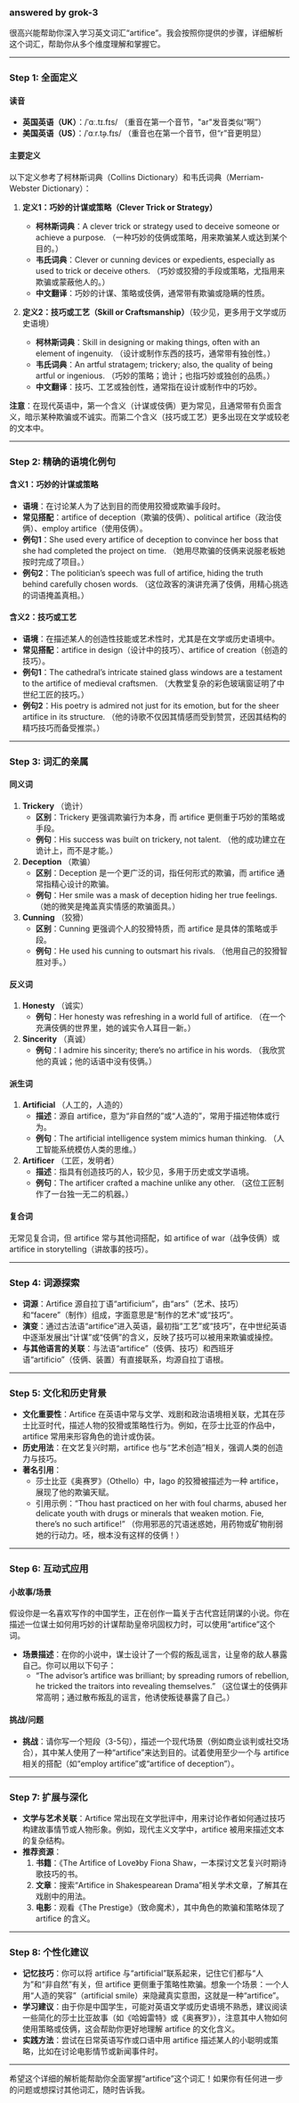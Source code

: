 ### answered by grok-3
很高兴能帮助你深入学习英文词汇“artifice”。我会按照你提供的步骤，详细解析这个词汇，帮助你从多个维度理解和掌握它。

---

### Step 1: 全面定义

#### 读音
- **英国英语（UK）**：/ˈɑː.tɪ.fɪs/ （重音在第一个音节，"ar"发音类似“啊”）
- **美国英语（US）**：/ˈɑːr.t̬ə.fɪs/ （重音也在第一个音节，但“r”音更明显）

#### 主要定义
以下定义参考了柯林斯词典（Collins Dictionary）和韦氏词典（Merriam-Webster Dictionary）：

1. **定义1：巧妙的计谋或策略（Clever Trick or Strategy）**
   - **柯林斯词典**：A clever trick or strategy used to deceive someone or achieve a purpose. （一种巧妙的伎俩或策略，用来欺骗某人或达到某个目的。）
   - **韦氏词典**：Clever or cunning devices or expedients, especially as used to trick or deceive others. （巧妙或狡猾的手段或策略，尤指用来欺骗或蒙蔽他人的。）
   - **中文翻译**：巧妙的计谋、策略或伎俩，通常带有欺骗或隐瞒的性质。
   
2. **定义2：技巧或工艺（Skill or Craftsmanship）**（较少见，更多用于文学或历史语境）
   - **柯林斯词典**：Skill in designing or making things, often with an element of ingenuity. （设计或制作东西的技巧，通常带有独创性。）
   - **韦氏词典**：An artful stratagem; trickery; also, the quality of being artful or ingenious. （巧妙的策略；诡计；也指巧妙或独创的品质。）
   - **中文翻译**：技巧、工艺或独创性，通常指在设计或制作中的巧妙。

**注意**：在现代英语中，第一个含义（计谋或伎俩）更为常见，且通常带有负面含义，暗示某种欺骗或不诚实。而第二个含义（技巧或工艺）更多出现在文学或较老的文本中。

---

### Step 2: 精确的语境化例句

#### 含义1：巧妙的计谋或策略
- **语境**：在讨论某人为了达到目的而使用狡猾或欺骗手段时。
- **常见搭配**：artifice of deception（欺骗的伎俩）、political artifice（政治伎俩）、employ artifice（使用伎俩）。
- **例句1**：She used every artifice of deception to convince her boss that she had completed the project on time. （她用尽欺骗的伎俩来说服老板她按时完成了项目。）
- **例句2**：The politician’s speech was full of artifice, hiding the truth behind carefully chosen words. （这位政客的演讲充满了伎俩，用精心挑选的词语掩盖真相。）

#### 含义2：技巧或工艺
- **语境**：在描述某人的创造性技能或艺术性时，尤其是在文学或历史语境中。
- **常见搭配**：artifice in design（设计中的技巧）、artifice of creation（创造的技巧）。
- **例句1**：The cathedral’s intricate stained glass windows are a testament to the artifice of medieval craftsmen. （大教堂复杂的彩色玻璃窗证明了中世纪工匠的技巧。）
- **例句2**：His poetry is admired not just for its emotion, but for the sheer artifice in its structure. （他的诗歌不仅因其情感而受到赞赏，还因其结构的精巧技巧而备受推崇。）

---

### Step 3: 词汇的亲属

#### 同义词
1. **Trickery** （诡计）
   - **区别**：Trickery 更强调欺骗行为本身，而 artifice 更侧重于巧妙的策略或手段。
   - **例句**：His success was built on trickery, not talent. （他的成功建立在诡计上，而不是才能。）
2. **Deception** （欺骗）
   - **区别**：Deception 是一个更广泛的词，指任何形式的欺骗，而 artifice 通常指精心设计的欺骗。
   - **例句**：Her smile was a mask of deception hiding her true feelings. （她的微笑是掩盖真实情感的欺骗面具。）
3. **Cunning** （狡猾）
   - **区别**：Cunning 更强调个人的狡猾特质，而 artifice 是具体的策略或手段。
   - **例句**：He used his cunning to outsmart his rivals. （他用自己的狡猾智胜对手。）

#### 反义词
1. **Honesty** （诚实）
   - **例句**：Her honesty was refreshing in a world full of artifice. （在一个充满伎俩的世界里，她的诚实令人耳目一新。）
2. **Sincerity** （真诚）
   - **例句**：I admire his sincerity; there’s no artifice in his words. （我欣赏他的真诚；他的话语中没有伎俩。）

#### 派生词
1. **Artificial** （人工的，人造的）
   - **描述**：源自 artifice，意为“非自然的”或“人造的”，常用于描述物体或行为。
   - **例句**：The artificial intelligence system mimics human thinking. （人工智能系统模仿人类的思维。）
2. **Artificer** （工匠，发明者）
   - **描述**：指具有创造技巧的人，较少见，多用于历史或文学语境。
   - **例句**：The artificer crafted a machine unlike any other. （这位工匠制作了一台独一无二的机器。）

#### 复合词
无常见复合词，但 artifice 常与其他词搭配，如 artifice of war（战争伎俩）或 artifice in storytelling（讲故事的技巧）。

---

### Step 4: 词源探索

- **词源**：Artifice 源自拉丁语“artificium”，由“ars”（艺术、技巧）和“facere”（制作）组成，字面意思是“制作的艺术”或“技巧”。
- **演变**：通过古法语“artifice”进入英语，最初指“工艺”或“技巧”，在中世纪英语中逐渐发展出“计谋”或“伎俩”的含义，反映了技巧可以被用来欺骗或操控。
- **与其他语言的关联**：与法语“artifice”（伎俩、技巧）和西班牙语“artificio”（伎俩、装置）有直接联系，均源自拉丁语根。

---

### Step 5: 文化和历史背景

- **文化重要性**：Artifice 在英语中常与文学、戏剧和政治语境相关联，尤其在莎士比亚时代，描述人物的狡猾或策略性行为。例如，在莎士比亚的作品中，artifice 常用来形容角色的诡计或伪装。
- **历史用法**：在文艺复兴时期，artifice 也与“艺术创造”相关，强调人类的创造力与技巧。
- **著名引用**：
  - 莎士比亚《奥赛罗》（Othello）中，Iago 的狡猾被描述为一种 artifice，展现了他的欺骗天赋。
  - 引用示例：“Thou hast practiced on her with foul charms, abused her delicate youth with drugs or minerals that weaken motion. Fie, there’s no such artifice!” （你用邪恶的咒语迷惑她，用药物或矿物削弱她的行动力。呸，根本没有这样的伎俩！）

---

### Step 6: 互动式应用

#### 小故事/场景
假设你是一名喜欢写作的中国学生，正在创作一篇关于古代宫廷阴谋的小说。你在描述一位谋士如何用巧妙的计谋帮助皇帝巩固权力时，可以使用“artifice”这个词。
- **场景描述**：在你的小说中，谋士设计了一个假的叛乱谣言，让皇帝的敌人暴露自己。你可以用以下句子：
  - “The advisor’s artifice was brilliant; by spreading rumors of rebellion, he tricked the traitors into revealing themselves.” （这位谋士的伎俩非常高明；通过散布叛乱的谣言，他诱使叛徒暴露了自己。）

#### 挑战/问题
- **挑战**：请你写一个短段（3-5句），描述一个现代场景（例如商业谈判或社交场合），其中某人使用了一种“artifice”来达到目的。试着使用至少一个与 artifice 相关的搭配（如“employ artifice”或“artifice of deception”）。

---

### Step 7: 扩展与深化

- **文学与艺术关联**：Artifice 常出现在文学批评中，用来讨论作者如何通过技巧构建故事情节或人物形象。例如，现代主义文学中，artifice 被用来描述文本的复杂结构。
- **推荐资源**：
  1. **书籍**：《The Artifice of Love》by Fiona Shaw，一本探讨文艺复兴时期诗歌技巧的书。
  2. **文章**：搜索“Artifice in Shakespearean Drama”相关学术文章，了解其在戏剧中的用法。
  3. **电影**：观看《The Prestige》（致命魔术），其中角色的欺骗和策略体现了 artifice 的含义。

---

### Step 8: 个性化建议

- **记忆技巧**：你可以将 artifice 与“artificial”联系起来，记住它们都与“人为”和“非自然”有关，但 artifice 更侧重于策略性欺骗。想象一个场景：一个人用“人造的笑容”（artificial smile）来隐藏真实意图，这就是一种“artifice”。
- **学习建议**：由于你是中国学生，可能对英语文学或历史语境不熟悉，建议阅读一些简化的莎士比亚故事（如《哈姆雷特》或《奥赛罗》），注意其中人物如何使用策略或伎俩，这会帮助你更好地理解 artifice 的文化含义。
- **实践方法**：尝试在日常英语写作或口语中用 artifice 描述某人的小聪明或策略，比如在讨论电影情节或新闻事件时。

---

希望这个详细的解析能帮助你全面掌握“artifice”这个词汇！如果你有任何进一步的问题或想探讨其他词汇，随时告诉我。